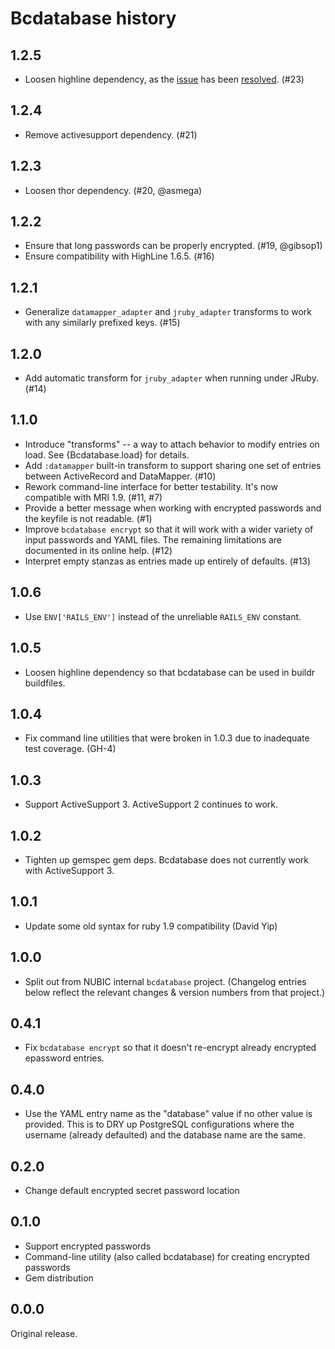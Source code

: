 Bcdatabase history
==================

1.2.5
-----
- Loosen highline dependency, as the [issue](https://github.com/NUBIC/bcdatabase/issues/17) has been [resolved](https://github.com/JEG2/highline/pull/67). (#23)

1.2.4
-----
- Remove activesupport dependency. (#21)

1.2.3
-----
- Loosen thor dependency. (#20, @asmega)

1.2.2
-----
- Ensure that long passwords can be properly encrypted. (#19, @gibsop1)
- Ensure compatibility with HighLine 1.6.5. (#16)

1.2.1
-----
- Generalize `datamapper_adapter` and `jruby_adapter` transforms to
  work with any similarly prefixed keys. (#15)

1.2.0
-----
- Add automatic transform for `jruby_adapter` when running under
  JRuby. (#14)

1.1.0
-----
- Introduce "transforms" -- a way to attach behavior to modify entries
  on load. See {Bcdatabase.load} for details.
- Add `:datamapper` built-in transform to support sharing one set of
  entries between ActiveRecord and DataMapper. (#10)
- Rework command-line interface for better testability. It's now
  compatible with MRI 1.9. (#11, #7)
- Provide a better message when working with encrypted passwords and
  the keyfile is not readable. (#1)
- Improve `bcdatabase encrypt` so that it will work with a wider
  variety of input passwords and YAML files. The remaining limitations
  are documented in its online help. (#12)
- Interpret empty stanzas as entries made up entirely of defaults. (#13)

1.0.6
-----
- Use `ENV['RAILS_ENV']` instead of the unreliable `RAILS_ENV` constant.

1.0.5
-----
- Loosen highline dependency so that bcdatabase can be used in buildr buildfiles.

1.0.4
-----
- Fix command line utilities that were broken in 1.0.3 due to
  inadequate test coverage.  (GH-4)

1.0.3
-----
- Support ActiveSupport 3.  ActiveSupport 2 continues to work.

1.0.2
-----
- Tighten up gemspec gem deps.  Bcdatabase does not currently work
  with ActiveSupport 3.

1.0.1
-----
- Update some old syntax for ruby 1.9 compatibility (David Yip)

1.0.0
-----
- Split out from NUBIC internal `bcdatabase` project.
  (Changelog entries below reflect the relevant changes & version numbers from that project.)

0.4.1
-----
- Fix `bcdatabase encrypt` so that it doesn't re-encrypt already encrypted
  epassword entries.

0.4.0
-----
- Use the YAML entry name as the "database" value if no other value is
  provided.  This is to DRY up PostgreSQL configurations where the username
  (already defaulted) and the database name are the same.

0.2.0
-----
- Change default encrypted secret password location

0.1.0
-----
- Support encrypted passwords
- Command-line utility (also called bcdatabase) for creating encrypted passwords
- Gem distribution

0.0.0
-----
Original release.
